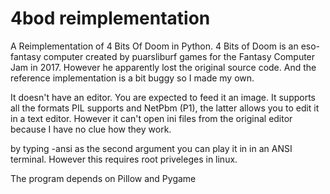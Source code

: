 # 4bod reimplementation
 A Reimplementation of 4 Bits Of Doom in Python. 
 4 Bits of Doom is an eso-fantasy computer created by puarsliburf games for the Fantasy Computer Jam in 2017. However he apparently lost the original source code. And the reference implementation is a bit buggy so I made my own.
 
 It doesn't have an editor. You are expected to feed it an image. It supports all the formats PIL supports and NetPbm (P1), the latter allows you to edit it in a text editor. However it can't open ini files from the original editor because I have no clue how they work.
 
 by typing -ansi as the second argument you can play it in in an ANSI terminal. However this requires root priveleges in linux.
 
The program depends on Pillow and Pygame
